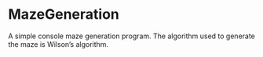 # MazeGeneration
A simple console maze generation program. The algorithm used to generate the maze is Wilson’s algorithm.
